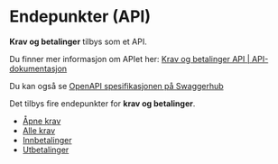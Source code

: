 # Endepunkter (API)

**Krav og betalinger** tilbys som et API.

Du finner mer informasjon om APIet her: [Krav og betalinger API | API-dokumentasjon]([https://skatteetaten.github.io/api-dokumentasjon/](https://skatteetaten.github.io/api-dokumentasjon/api/kravogbetalinger))

Du kan også se [OpenAPI spesifikasjonen på Swaggerhub](https://app.swaggerhub.com/apis/Skatteetaten_Deling/krav-og-betalinger-api/)

Det tilbys fire endepunkter for **krav og betalinger**.

- [Åpne krav](/kravogbetalinger/endepunkter/aapne-krav)
- [Alle krav](/kravogbetalinger/endepunkter/alle-krav)
- [Innbetalinger](/kravogbetalinger/endepunkter/innbetalinger)
- [Utbetalinger](/kravogbetalinger/endepunkter/utbetalinger)
